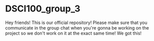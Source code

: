 # DSCI100_group_3
Hey friends! This is our official repository! Please make sure that you communicate in the group chat when you're gonna be working on the project so we don't work on it at the exact same time! We got this!
